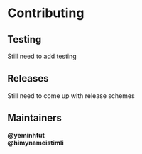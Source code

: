 # Contributing

## Testing

Still need to add testing

## Releases

Still need to come up with release schemes

## Maintainers

__@yeminhtut__  
__@himynameistimli__
